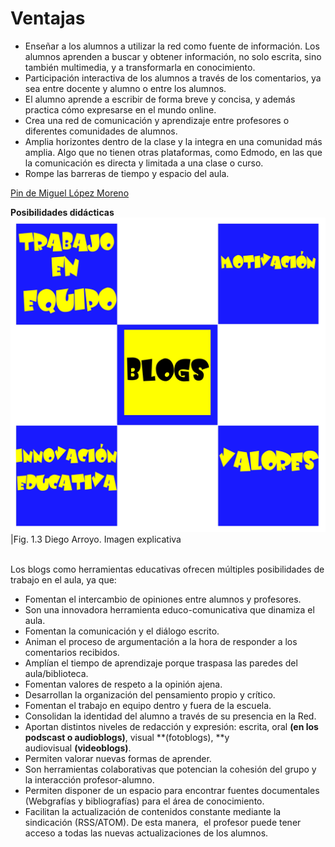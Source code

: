 
# Ventajas



- Enseñar a los alumnos a utilizar la red como fuente de información. Los alumnos aprenden a buscar y obtener información, no solo escrita, sino también multimedia, y a transformarla en conocimiento.
- Participación interactiva de los alumnos a través de los comentarios, ya sea entre docente y alumno o entre los alumnos.
- El alumno aprende a escribir de forma breve y concisa, y además practica cómo expresarse en el mundo online.
- Crea una red de comunicación y aprendizaje entre profesores o diferentes comunidades de alumnos.
- Amplia horizontes dentro de la clase y la integra en una comunidad más amplia. Algo que no tienen otras plataformas, como Edmodo, en las que la comunicación es directa y limitada a una clase o curso.
- Rompe las barreras de tiempo y espacio del aula.



[Pin de Miguel López Moreno](https://es.pinterest.com/pin/447404544212872539/)

**Posibilidades didácticas**
![](img/VALORES.jpg)
|Fig. 1.3 Diego Arroyo. Imagen explicativa

<br />Los blogs como herramientas educativas ofrecen múltiples posibilidades de trabajo en el aula, ya que:

- Fomentan el intercambio de opiniones entre alumnos y profesores.
- Son una innovadora herramienta educo-comunicativa que dinamiza el aula.
- Fomentan la comunicación y el diálogo escrito.
- Animan el proceso de argumentación a la hora de responder a los comentarios recibidos.
- Amplían el tiempo de aprendizaje porque traspasa las paredes del aula/biblioteca.
- Fomentan valores de respeto a la opinión ajena.
- Desarrollan la organización del pensamiento propio y crítico.
- Fomentan el trabajo en equipo dentro y fuera de la escuela.
- Consolidan la identidad del alumno a través de su presencia en la Red.
- Aportan distintos niveles de redacción y expresión: escrita, oral **(en los podscast o audioblogs)**, visual **(fotoblogs), **y audiovisual **(videoblogs)**.
- Permiten valorar nuevas formas de aprender.
- Son herramientas colaborativas que potencian la cohesión del grupo y la interacción profesor-alumno.
- Permiten disponer de un espacio para encontrar fuentes documentales (Webgrafías y bibliografías) para el área de conocimiento.
- Facilitan la actualización de contenidos constante mediante la sindicación (RSS/ATOM). De esta manera,  el profesor puede tener acceso a todas las nuevas actualizaciones de los alumnos.

